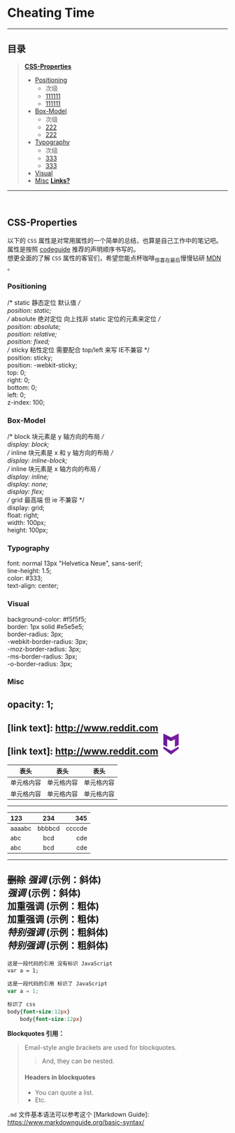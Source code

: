 # Cheating Time
---
## 目录
> **[CSS-Properties](#CSS-Properties)**  
>   - [Positioning](#Positioning) 
>       - 次级
>       - [111111](#1)
>       - [111111](#1)
>   - [Box-Model](#Box-Model) 
>       - 次级
>       - [222](#2)
>       - [222](#2)
>   - [Typography](#Typography) 
>       - 次级
>       - [333](#3)
>       - [333](#3)
>   - [Visual](#Visual) 
>   - [Misc](#Misc) 
> **[Links?](#links)**  

---
<br>

## CSS-Properties
以下的 `CSS` 属性是对常用属性的一个简单的总结，也算是自己工作中的笔记吧。<br>
属性是按照 [codeguide](https://codeguide.co/#css-declaration-order "codeguide") 推荐的声明顺序书写的。<br>
想更全面的了解 `CSS` 属性的客官们，希望您能点杯咖啡<sub>惊喜在最后</sub>慢慢钻研 [MDN](https://developer.mozilla.org/zh-CN/docs/Web/CSS "是CSS圣经啊") 。<br>
### Positioning
/* static 静态定位 默认值 */<br>
position: static;<br>
/* absolute 绝对定位 向上找非 static 定位的元素来定位 */<br>
position: absolute;<br>
position: relative;<br>
position: fixed;<br>
/* sticky 粘性定位 需要配合 top/left 来写 IE不兼容 */<br>
position: sticky;<br>
position: -webkit-sticky;<br>
top: 0;<br>
right: 0;<br>
bottom: 0;<br>
left: 0;<br>
z-index: 100;<br>
### Box-Model
/* block 块元素是 y 轴方向的布局 */<br>
display: block;<br>
/* inline 块元素是 x 和 y 轴方向的布局 */<br>
display: inline-block;<br>
/* inline 块元素是 x 轴方向的布局 */<br>
display: inline;<br>
display: none;<br>
display: flex;<br>
/* grid 最高端 但 ie 不兼容 */<br>
display: grid;<br>
float: right;<br>
width: 100px;<br>
height: 100px;<br>
### Typography
font: normal 13px "Helvetica Neue", sans-serif;<br>
line-height: 1.5;<br>
color: #333;<br>
text-align: center;<br>
### Visual
background-color: #f5f5f5;<br>
border: 1px solid #e5e5e5;<br>
border-radius: 3px;<br>
-webkit-border-radius: 3px;<br>
-moz-border-radius: 3px;<br>
-ms-border-radius: 3px;<br>
-o-border-radius: 3px;<br>
### Misc
opacity: 1;<br>
---

[link text]: http://www.reddit.com <br>
[link text]: http://www.reddit.com
![alt text](https://github.com/adam-p/markdown-here/raw/master/src/common/images/icon48.png "title text")
---
表头  | 表头  | 表头
---- | ----- | ------  
单元格内容  | 单元格内容 | 单元格内容 
单元格内容  | 单元格内容 | 单元格内容  
---
123|234|345
:-|:-:|-:
aaaabc|bbbbcd|ccccde
abc|bcd|cde
abc|bcd|cde
---
~~删除~~
*强调*  (示例：斜体)<br>
 _强调_  (示例：斜体)<br>
**加重强调**  (示例：粗体)<br>
 __加重强调__ (示例：粗体)<br>
***特别强调*** (示例：粗斜体)<br>
___特别强调___  (示例：粗斜体)<br>
---
```
这是一段代码的引用 没有标识 JavaScript
var a = 1;
```
```JavaScript
这是一段代码的引用 标识了 JavaScript
var a = 1;
```
```css
标识了 css
body{font-size:12px}
    body{font-size:12px}
```
<strong>Blockquotes 引用：</strong>
> Email-style angle brackets
> are used for blockquotes.
> > And, they can be nested.
> #### Headers in blockquotes
> * You can quote a list.
> * Etc.

`.md` 文件基本语法可以参考这个 [Markdown Guide]: https://www.markdownguide.org/basic-syntax/ <br>